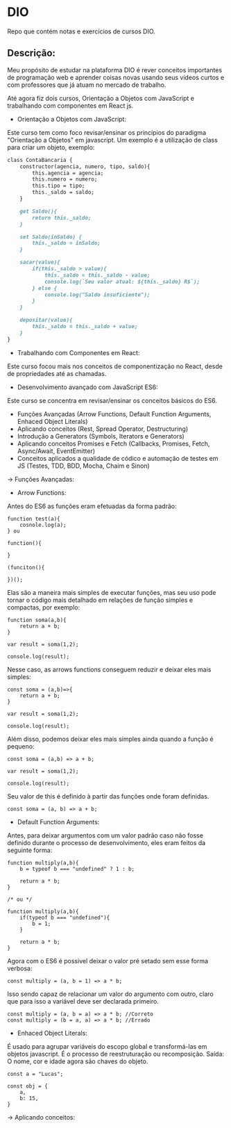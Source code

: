# DIO

Repo que contém notas e exercícios de cursos DIO.

## Descrição:

Meu propósito de estudar na plataforma DIO é rever conceitos importantes de programação web e aprender coisas novas usando seus vídeos curtos e com professores que já atuam no mercado de trabalho.

Até agora fiz dois cursos, Orientação a Objetos com JavaScript e trabalhando com componentes em React js.

* Orientação a Objetos com JavaScript:

Este curso tem como foco revisar/ensinar os princípios do paradigma "Orientação a Objetos" em javascript.
Um exemplo é a utilização de class para criar um objeto, exemplo:

```markdown
class ContaBancaria {
    constructor(agencia, numero, tipo, saldo){
        this.agencia = agencia;
        this.numero = numero;
        this.tipo = tipo; 
        this._saldo = saldo;
    }

    get Saldo(){
        return this._saldo;
    }

    set Saldo(inSaldo) {
        this._saldo = inSaldo;
    }

    sacar(value){
        if(this._saldo > value){
            this._saldo = this._saldo - value;
            console.log(`Seu valor atual: ${this._saldo} R$`);
        } else {
            console.log("Saldo insuficiente");
        }
    }

    depositar(value){
        this._saldo = this._saldo + value;
    }
}
```

* Trabalhando com Componentes em React:

Este curso focou mais nos conceitos de componentização no React, desde de propriedades até as chamadas.

* Desenvolvimento avançado com JavaScript ES6:

Este curso se concentra em revisar/ensinar os conceitos básicos do ES6.

- Funções Avançadas (Arrow Functions, Default Function Arguments, Enhaced Object Literals)
- Aplicando conceitos (Rest, Spread Operator, Destructuring)
- Introdução a Generators (Symbols, Iterators e Generators)
- Aplicando conceitos Promises e Fetch (Callbacks, Promises, Fetch, Async/Await, EventEmitter)
- Conceitos aplicados a qualidade de códico e automação de testes em JS (Testes, TDD, BDD, Mocha, Chaim e Sinon)

-> Funções Avançadas:

* Arrow Functions:

Antes do ES6 as funções eram efetuadas da forma padrão:

```
function test(a){
    cosnole.log(a);
} ou 

function(){

}

(funciton(){

})();

```

Elas são a maneira mais simples de executar funções, mas seu uso pode tornar o código mais detalhado em relações de função simples e compactas, por exemplo:

```
function soma(a,b){
    return a + b;
}

var result = soma(1,2);

console.log(result);
```

Nesse caso, as arrows functions conseguem reduzir e deixar eles mais simples:

```
const soma = (a,b)=>{
    return a + b;
}

var result = soma(1,2);

console.log(result);
```

Além disso, podemos deixar eles mais simples ainda quando a função é pequeno:

```
const soma = (a,b) => a + b;

var result = soma(1,2);

console.log(result);
```

Seu valor de this é definido à partir das funções onde foram definidas.

```
const soma = (a, b) => a + b;
```

* Default Function Arguments:

Antes, para deixar argumentos com um valor padrão caso não fosse definido durante o processo de desenvolvimento, eles eram feitos da seguinte forma:

```
function multiply(a,b){
    b = typeof b === "undefined" ? 1 : b;

    return a * b;
}

/* ou */

function multiply(a,b){
    if(typeof b === "undefined"){
        b = 1;
    }

    return a * b;
}
```

Agora com o ES6 é possivel deixar o valor pré setado sem esse forma verbosa:

```
const multiply = (a, b = 1) => a * b;
```

Isso sendo capaz de relacionar um valor do argumento com outro, claro que para isso a variável deve ser declarada primeiro.

```
const multiply = (a, b = a) => a * b; //Correto
const multiply = (b = a, a) => a * b; //Errado
```

* Enhaced Object Literals:

É usado para agrupar variáveis ​​do escopo global e transformá-las em objetos javascript. É o processo de reestruturação ou recomposição. Saída: O nome, cor e idade agora são chaves do objeto.

```
const a = "Lucas";

const obj = {
    a,
    b: 15,
}
```

-> Aplicando conceitos: